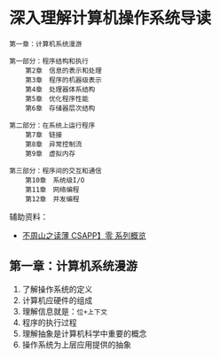 # 深入理解计算机操作系统导读

```
第一章：计算机系统漫游

第一部分：程序结构和执行
    第2章　信息的表示和处理
    第3章　程序的机器级表示
    第4章　处理器体系结构
    第5章　优化程序性能
    第6章　存储器层次结构
    
第二部分：在系统上运行程序
    第7章　链接
    第8章　异常控制流
    第9章　虚拟内存

第三部分：程序间的交互和通信
    第10章　系统级I/O
    第11章　网络编程
    第12章　并发编程
```
辅助资料：

- [不周山之读薄 CSAPP】零 系列概览](https://wdxtub.com/2016/04/16/thin-csapp-0/)

## 第一章：计算机系统漫游

1. 了解操作系统的定义
2. 计算机应硬件的组成
3. 理解信息就是：`位+上下文`
4. 程序的执行过程
5. 理解抽象是计算机科学中重要的概念
6. 操作系统为上层应用提供的抽象

